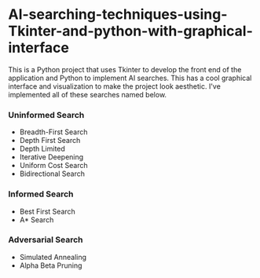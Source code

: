 # AI-searching-techniques-using-Tkinter-and-python-with-graphical-interface
This is a Python project that uses Tkinter to develop the front end of the application and Python to implement AI searches. This has a cool graphical interface and visualization to make the project look aesthetic.
I've implemented all of these searches named below.
### Uninformed Search
* Breadth-First Search
* Depth First Search
* Depth Limited
* Iterative Deepening
* Uniform Cost Search
* Bidirectional Search
### Informed Search
* Best First Search
* A* Search
### Adversarial Search
* Simulated Annealing
* Alpha Beta Pruning

